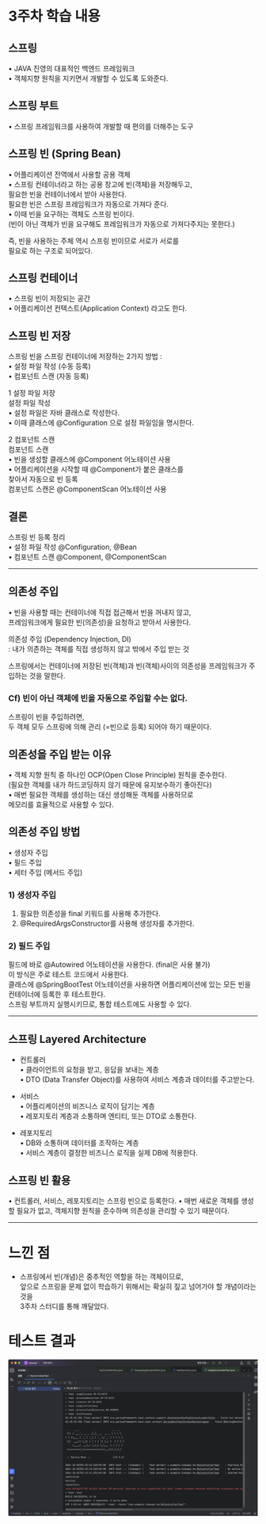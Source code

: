# 3주차 학습 내용

## 스프링
• JAVA 진영의 대표적인 백엔드 프레임워크<br>
• 객체지향 원칙을 지키면서 개발할 수 있도록 도와준다.<br>

## 스프링 부트
• 스프링 프레임워크를 사용하여 개발할 때 편의를 더해주는 도구<br>

## 스프링 빈 (Spring Bean)
• 어플리케이션 전역에서 사용할 공용 객체<br>
• 스프링 컨테이너라고 하는 공용 창고에 빈(객체)을 저장해두고,<br>
필요한 빈을 컨테이너에서 받아 사용한다.<br>
필요한 빈은 스프링 프레임워크가 자동으로 가져다 준다.<br>
• 이때 빈을 요구하는 객체도 스프링 빈이다.<br>
(빈이 아닌 객체가 빈을 요구해도 프레임워크가 자동으로 가져다주지는 못한다.)<br>

즉, 빈을 사용하는 주체 역시 스프링 빈이므로 서로가 서로를<br>
필요로 하는 구조로 되어있다.<br>

## 스프링 컨테이너
• 스프링 빈이 저장되는 공간<br>
• 어플리케이션 컨텍스트(Application Context) 라고도 한다.<br>

## 스프링 빈 저장
스프링 빈을 스프링 컨테이너에 저장하는 2가지 방법 : <br>
• 설정 파일 작성 (수동 등록)<br>
• 컴포넌트 스캔 (자동 등록)<br>

  1 설정 파일 저장<br>
  설정 파일 작성<br>
  • 설정 파일은 자바 클래스로 작성한다.<br>
  • 이때 클래스에 @Configuration 으로 설정 파일임을 명시한다.<br>
  
  2 컴포넌트 스캔<br>
  컴포넌트 스캔<br>
  • 빈을 생성할 클래스에 @Component 어노테이션 사용<br>
  • 어플리케이션을 시작할 때 @Component가 붙은 클래스를<br>
  찾아서 자동으로 빈 등록<br>
  컴포넌트 스캔은 @ComponentScan 어노테이션 사용<br>

## 결론
스프링 빈 등록 정리<br>
• 설정 파일 작성 @Configuration, @Bean<br>
• 컴포넌트 스캔 @Component, @ComponentScan<br>

---
## 의존성 주입
• 빈을 사용할 때는 컨테이너에 직접 접근해서 빈을 꺼내지 않고,<br>
프레임워크에게 필요한 빈(의존성)을 요청하고 받아서 사용한다.<br>

의존성 주입 (Dependency Injection, DI)<br>
: 내가 의존하는 객체를 직접 생성하지 않고 밖에서 주입 받는 것<br>

스프링에서는 컨테이너에 저장된 빈(객체)과 빈(객체)사이의 의존성을 프레임워크가 주입하는 것을 말한다.<br>

### Cf) 빈이 아닌 객체에 빈을 자동으로 주입할 수는 없다.
스프링이 빈을 주입하려면,<br>
두 객체 모두 스프링에 의해 관리 (=빈으로 등록) 되어야 하기 때문이다.<br>

## 의존성을 주입 받는 이유
• 객체 지향 원칙 중 하나인 OCP(Open Close Principle) 원칙을 준수한다.<br>
(필요한 객체를 내가 하드코딩하지 않기 때문에 유지보수하기 좋아진다)<br>
• 매번 필요한 객체를 생성하는 대신 생성해둔 객체를 사용하므로<br>
메모리를 효율적으로 사용할 수 있다.<br>

## 의존성 주입 방법
• 생성자 주입<br>
• 필드 주입<br>
• 세터 주입 (메서드 주입)<br>

### 1) 생성자 주입
1. 필요한 의존성을 final 키워드를 사용해 추가한다.<br>
2. @RequiredArgsConstructor를 사용해 생성자를 추가한다.<br>

### 2) 필드 주입
필드에 바로 @Autowired 어노테이션을 사용한다. (final은 사용 불가)<br>
이 방식은 주로 테스트 코드에서 사용한다.<br>
클래스에 @SpringBootTest 어노테이션을 사용하면 어플리케이션에 있는 모든 빈을 컨테이너에 등록한 후 테스트한다.<br>
스프링 부트까지 실행시키므로, 통합 테스트에도 사용할 수 있다.<br>

---
## 스프링 Layered Architecture

  - 컨트롤러<br>
  • 클라이언트의 요청을 받고, 응답을 보내는 계층<br>
  • DTO (Data Transfer Object)를 사용하여 서비스 계층과 데이터를 주고받는다.<br>
  
  - 서비스<br>
  • 어플리케이션의 비즈니스 로직이 담기는 계층<br>
  • 레포지토리 계층과 소통하며 엔티티, 또는 DTO로 소통한다.<br>
  
  - 레포지토리<br>
  • DB와 소통하며 데이터를 조작하는 계층<br>
  • 서비스 계층이 결정한 비즈니스 로직을 실제 DB에 적용한다.<br>

## 스프링 빈 활용
• 컨트롤러, 서비스, 레포지토리는 스프링 빈으로 등록한다.
• 매번 새로운 객체를 생성할 필요가 없고, 객체지향 원칙을 준수하며 의존성을 관리할 수 있기 때문이다.<br>

---

# 느낀 점
- 스프링에서 빈(개념)은 중추적인 역할을 하는 객체이므로,<br>
앞으로 스프링을 문제 없이 학습하기 위해서는 확실히 짚고 넘어가야 할 개념이라는 것을<br>
3주차 스터디를 통해 깨달았다.

# 테스트 결과
![테스트 결과](./test_img.png)
